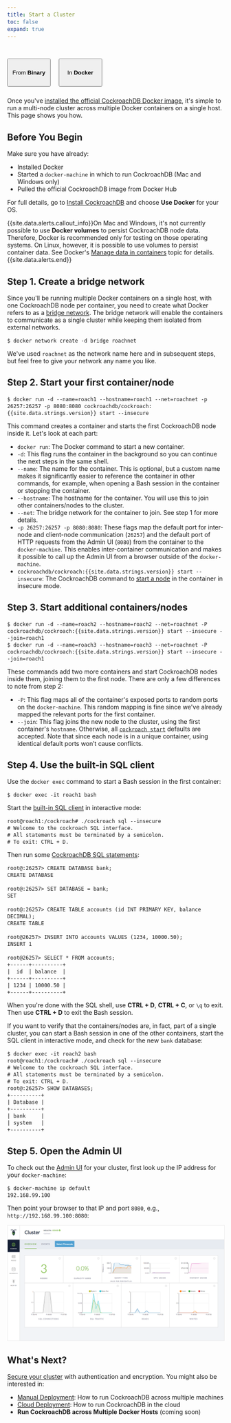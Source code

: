 ```yaml
---
title: Start a Cluster
toc: false
expand: true
---
```


<style>
.filters .scope-button {
  width: 20%;
  height: 65px;
  margin: 30px 15px 10px 0px;
}
.filters a:hover {
  border-bottom: none;
}
</style>

<div id="step-three-filters" class="filters clearfix">
  <a href="start-a-local-cluster.html"><button class="filter-button scope-button">From <strong>Binary</strong></button></a>
  <button class="filter-button scope-button current">In <strong>Docker</strong></button>
</div><p></p>

Once you've [installed the official CockroachDB Docker image](install-cockroachdb.html), it's simple to run a multi-node cluster across multiple Docker containers on a single host. This page shows you how. 

## Before You Begin

Make sure you have already:

- Installed Docker
- Started a `docker-machine` in which to run CockroachDB (Mac and Windows only)
- Pulled the official CockroachDB image from Docker Hub

For full details, go to [Install CockroachDB](install-cockroachdb.html) and choose **Use Docker** for your OS. 

{{site.data.alerts.callout_info}}On Mac and Windows, it's not currently possible to use <strong>Docker volumes</strong> to persist CockroachDB node data. Therefore, Docker is recommended only for testing on those operating systems.  On Linux, however, it is possible to use volumes to persist container data. See Docker's <a href="https://docs.docker.com/engine/userguide/containers/dockervolumes/">Manage data in containers</a> topic for details.{{site.data.alerts.end}}

## Step 1. Create a bridge network

Since you'll be running multiple Docker containers on a single host, with one CockroachDB node per container, you need to create what Docker refers to as a [bridge network](https://docs.docker.com/engine/userguide/networking/dockernetworks/#a-bridge-network). The bridge network will enable the containers to communicate as a single cluster while keeping them isolated from external networks. 

~~~ shell
$ docker network create -d bridge roachnet
~~~

We've used `roachnet` as the network name here and in subsequent steps, but feel free to give your network any name you like.

## Step 2. Start your first container/node

~~~ shell
$ docker run -d --name=roach1 --hostname=roach1 --net=roachnet -p 26257:26257 -p 8080:8080 cockroachdb/cockroach:{{site.data.strings.version}} start --insecure
~~~

This command creates a container and starts the first CockroachDB node inside it. Let's look at each part:

- `docker run`: The Docker command to start a new container.
- `-d`: This flag runs the container in the background so you can continue the next steps in the same shell. 
- `--name`: The name for the container. This is optional, but a custom name makes it significantly easier to reference the container in other commands, for example, when opening a Bash session in the container or stopping the container. 
- `--hostname`: The hostname for the container. You will use this to join other containers/nodes to the cluster.
- `--net`: The bridge network for the container to join. See step 1 for more details.
- `-p 26257:26257 -p 8080:8080`: These flags map the default port for inter-node and client-node communication (`26257`) and the default port of HTTP requests from the Admin UI (`8080`) from the container to the `docker-machine`. This enables inter-container communication and makes it possible to call up the Admin UI from a browser outside of the `docker-machine`.
- `cockroachdb/cockroach:{{site.data.strings.version}} start --insecure`: The CockroachDB command to [start a node](start-a-node.html) in the container in insecure mode. 

## Step 3. Start additional containers/nodes

~~~ shell
$ docker run -d --name=roach2 --hostname=roach2 --net=roachnet -P cockroachdb/cockroach:{{site.data.strings.version}} start --insecure --join=roach1
$ docker run -d --name=roach3 --hostname=roach3 --net=roachnet -P cockroachdb/cockroach:{{site.data.strings.version}} start --insecure --join=roach1
~~~

These commands add two more containers and start CockroachDB nodes inside them, joining them to the first node. There are only a few differences to note from step 2:

- `-P`: This flag maps all of the container's exposed ports to random ports on the `docker-machine`. This random mapping is fine since we've already mapped the relevant ports for the first container.
- `--join`: This flag joins the new node to the cluster, using the first container's `hostname`. Otherwise, all [`cockroach start`](start-a-node.html) defaults are accepted. Note that since each node is in a unique container, using identical default ports won’t cause conflicts.

## Step 4. Use the built-in SQL client

Use the `docker exec` command to start a Bash session in the first container:

~~~ shell
$ docker exec -it roach1 bash
~~~

Start the [built-in SQL client](use-the-built-in-sql-client.html) in interactive mode:

~~~ shell
root@roach1:/cockroach# ./cockroach sql --insecure
# Welcome to the cockroach SQL interface.
# All statements must be terminated by a semicolon.
# To exit: CTRL + D.
~~~

Then run some [CockroachDB SQL statements](learn-cockroachdb-sql.html):

~~~ shell
root@:26257> CREATE DATABASE bank;
CREATE DATABASE

root@:26257> SET DATABASE = bank;
SET

root@:26257> CREATE TABLE accounts (id INT PRIMARY KEY, balance DECIMAL);
CREATE TABLE

root@26257> INSERT INTO accounts VALUES (1234, 10000.50);
INSERT 1

root@26257> SELECT * FROM accounts;
+------+----------+
|  id  | balance  |
+------+----------+
| 1234 | 10000.50 |
+------+----------+
~~~

When you're done with the SQL shell, use **CTRL + D**, **CTRL + C**, or `\q` to exit. Then use **CTRL + D** to exit the Bash session.

If you want to verify that the containers/nodes are, in fact, part of a single cluster, you can start a Bash session in one of the other containers, start the SQL client in interactive mode, and check for the new `bank` database:

~~~ shell
$ docker exec -it roach2 bash
root@roach1:/cockroach# ./cockroach sql --insecure
# Welcome to the cockroach SQL interface.
# All statements must be terminated by a semicolon.
# To exit: CTRL + D.
root@:26257> SHOW DATABASES;
+----------+
| Database |
+----------+
| bank     |
| system   |
+----------+
~~~

## Step 5. Open the Admin UI

To check out the [Admin UI](explore-the-admin-ui.html) for your cluster, first look up the IP address for your `docker-machine`:

~~~ shell
$ docker-machine ip default
192.168.99.100
~~~

Then point your browser to that IP and port `8080`, e.g., `http://192.168.99.100:8080`: 

<img src="images/admin_ui.png" style="border:1px solid #eee;max-width:100%" />

## What's Next?

[Secure your cluster](secure-a-cluster.html) with authentication and encryption. You might also be interested in:

- [Manual Deployment](manual-deployment.html): How to run CockroachDB across multiple machines
- [Cloud Deployment](cloud-deployment.html): How to run CockroachDB in the cloud
- **Run CockroachDB across Multiple Docker Hosts** (coming soon)
